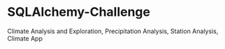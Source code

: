 # SQLAlchemy-Challenge
Climate Analysis and Exploration, Precipitation Analysis, Station Analysis, Climate App
